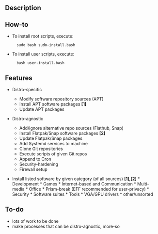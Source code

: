 ## Description

## How-to
* To install root scripts, execute:

        sudo bash sudo-install.bash

* To install user scripts, execute:

        bash user-install.bash

## Features
* Distro-specific
    * Modify software repository sources (APT)
    * Install APT software packages **[1]**
    * Update APT packages

* Distro-agnostic
    * Add/Ignore alternative repo sources (Flathub, Snap)
    * Install Flatpak/Snap software packages **[2]**
    * Update Flatpak/Snap packages
    * Add Systemd services to machine
    * Clone Git repositories
    * Execute scripts of given Git repos
    * Append to Cron
    * Security-hardening
    * Firewall setup

* Install listed software by given category (of all sources) **[1],[2]**
        * Development
        * Games
        * Internet-based and Communication
        * Multi-media
        * Office
        * Prism-break (EFF recommended for user-privacy)
        * Security
        * Software suites
        * Tools
        * VGA/GPU drivers
        * other/unsorted

## To-do
* lots of work to be done
* make processes that can be distro-agnostic, more-so